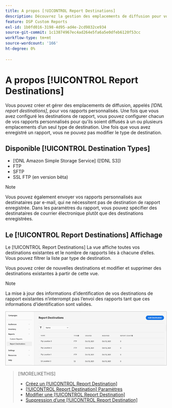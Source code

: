 ```yaml
---
title: A propos [!UICONTROL Report Destinations]
description: Découvrez la gestion des emplacements de diffusion pour vos rapports personnalisés.
feature: DSP Custom Reports
exl-id: 1b0fd016-3198-4d95-ad4e-2cd9832ce934
source-git-commit: 1c13874967ec4ad264e5fa6a5e0dfeb6120f53cc
workflow-type: tm+mt
source-wordcount: '166'
ht-degree: 0%

---
```


# A propos [!UICONTROL Report Destinations]

Vous pouvez créer et gérer des emplacements de diffusion, appelés *[!DNL report destinations]*, pour vos rapports personnalisés. Une fois que vous avez configuré les destinations de rapport, vous pouvez configurer chacun de vos rapports personnalisés pour qu’ils soient diffusés à un ou plusieurs emplacements d’un seul type de destination. Une fois que vous avez enregistré un rapport, vous ne pouvez pas modifier le type de destination.

## Disponible [!UICONTROL Destination Types]

* [!DNL Amazon Simple Storage Service] ([!DNL S3])
* FTP
* SFTP
* SSL FTP (en version bêta)

>[!NOTE]
>
> Vous pouvez également envoyer vos rapports personnalisés aux destinataires par e-mail, qui ne nécessitent pas de destination de rapport enregistrée. Dans les paramètres du rapport, vous pouvez spécifier des destinataires de courrier électronique plutôt que des destinations enregistrées.

## Le [!UICONTROL Report Destinations] Affichage

Le [!UICONTROL Report Destinations] La vue affiche toutes vos destinations existantes et le nombre de rapports liés à chacune d’elles. Vous pouvez filtrer la liste par type de destination.

Vous pouvez créer de nouvelles destinations et modifier et supprimer des destinations existantes à partir de cette vue.

>[!NOTE]
>
>La mise à jour des informations d’identification de vos destinations de rapport existantes n’interrompt pas l’envoi des rapports tant que ces informations d’identification sont valides.

![Destinations de rapports](/help/dsp/assets/report-destinations.png)

>[!MORELIKETHIS]
>
>* [Créez un [!UICONTROL Report Destination]](/help/dsp/reports/report-destinations/report-destination-create.md)
>* [[!UICONTROL Report Destination] Paramètres](/help/dsp/reports/report-destinations/report-destination-settings.md)
>* [Modifier une [!UICONTROL Report Destination]](/help/dsp/reports/report-destinations/report-destination-edit.md)
>* [Suppression d’une [!UICONTROL Report Destination]](/help/dsp/reports/report-destinations/report-destination-delete.md)

